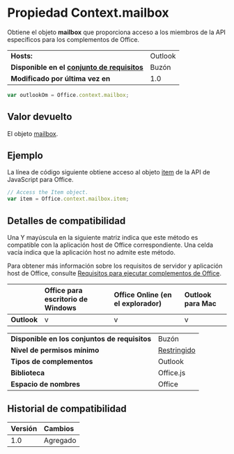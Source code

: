 
# <a name="context.mailbox-property"></a>Propiedad Context.mailbox
Obtiene el objeto **mailbox** que proporciona acceso a los miembros de la API específicos para los complementos de Office.

|||
|:-----|:-----|
|**Hosts:**|Outlook|
|**Disponible en el [conjunto de requisitos](../../docs/overview/specify-office-hosts-and-api-requirements.md)**|Buzón|
|**Modificado por última vez en**|1.0|

```js
var outlookOm = Office.context.mailbox;
```


## <a name="return-value"></a>Valor devuelto

El objeto [mailbox](http://msdn.microsoft.com/library/a3880d3b-8a09-4cf9-9274-f2682cb3b769%28Office.15%29.aspx).


## <a name="example"></a>Ejemplo

La línea de código siguiente obtiene acceso al objeto [item](http://msdn.microsoft.com/library/ad288df1-3ca2-474c-bea4-c51f46e6fc43%28Office.15%29.aspx) de la API de JavaScript para Office.


```js
// Access the Item object.
var item = Office.context.mailbox.item;

```




## <a name="support-details"></a>Detalles de compatibilidad


Una Y mayúscula en la siguiente matriz indica que este método es compatible con la aplicación host de Office correspondiente. Una celda vacía indica que la aplicación host no admite este método.

Para obtener más información sobre los requisitos de servidor y aplicación host de Office, consulte [Requisitos para ejecutar complementos de Office](../../docs/overview/requirements-for-running-office-add-ins.md).


||**Office para escritorio de Windows**|**Office Online (en el explorador)**|**Outlook para Mac**|
|:-----|:-----|:-----|:-----|
|**Outlook**|v|v|v|

|||
|:-----|:-----|
|**Disponible en los conjuntos de requisitos**|Buzón|
|**Nivel de permisos mínimo**|[Restringido](../../docs/develop/requesting-permissions-for-api-use-in-content-and-task-pane-add-ins.md)|
|**Tipos de complementos**|Outlook|
|**Biblioteca**|Office.js|
|**Espacio de nombres**|Office|

## <a name="support-history"></a>Historial de compatibilidad


|**Versión**|**Cambios**|
|:-----|:-----|
|1.0|Agregado|
